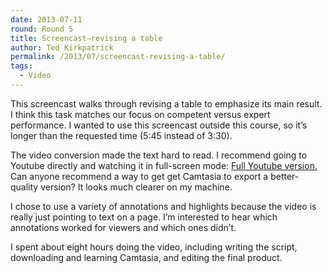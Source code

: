 ```yaml
---
date: 2013-07-11
round: Round 5
title: Screencast—revising a table
author: Ted Kirkpatrick
permalink: /2013/07/screencast-revising-a-table/
tags:
  - Video
---
```

This screencast walks through revising a table to emphasize its main result. I think this task matches our focus on competent versus expert performance. I wanted to use this screencast outside this course, so it&#8217;s longer than the requested time (5:45 instead of 3:30). 

The video conversion made the text hard to read. I recommend going to Youtube directly and watching it in full-screen mode: [Full Youtube version.][1] Can anyone recommend a way to get get Camtasia to export a better-quality version? It looks much clearer on my machine.

I chose to use a variety of annotations and highlights because the video is really just pointing to text on a page. I&#8217;m interested to hear which annotations worked for viewers and which ones didn&#8217;t.

I spent about eight hours doing the video, including writing the script, downloading and learning Camtasia, and editing the final product.

 [1]: http://youtu.be/qHj616-DWqc "Full version"
